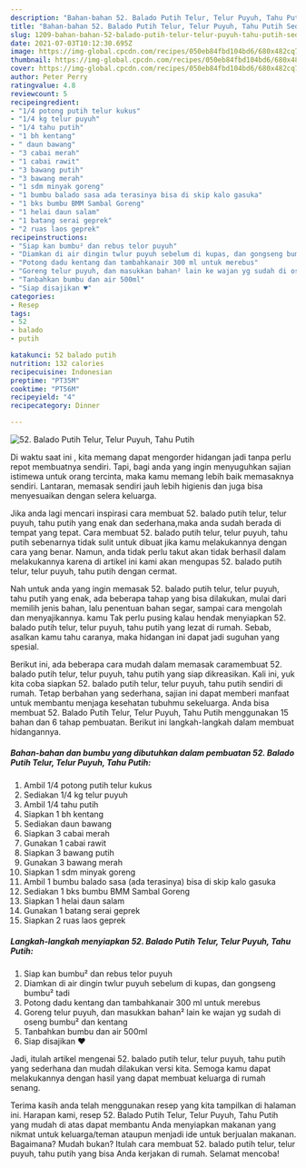 ```yaml
---
description: "Bahan-bahan 52. Balado Putih Telur, Telur Puyuh, Tahu Putih Sederhana dan Mudah Dibuat"
title: "Bahan-bahan 52. Balado Putih Telur, Telur Puyuh, Tahu Putih Sederhana dan Mudah Dibuat"
slug: 1209-bahan-bahan-52-balado-putih-telur-telur-puyuh-tahu-putih-sederhana-dan-mudah-dibuat
date: 2021-07-03T10:12:30.695Z
image: https://img-global.cpcdn.com/recipes/050eb84fbd104bd6/680x482cq70/52-balado-putih-telur-telur-puyuh-tahu-putih-foto-resep-utama.jpg
thumbnail: https://img-global.cpcdn.com/recipes/050eb84fbd104bd6/680x482cq70/52-balado-putih-telur-telur-puyuh-tahu-putih-foto-resep-utama.jpg
cover: https://img-global.cpcdn.com/recipes/050eb84fbd104bd6/680x482cq70/52-balado-putih-telur-telur-puyuh-tahu-putih-foto-resep-utama.jpg
author: Peter Perry
ratingvalue: 4.8
reviewcount: 5
recipeingredient:
- "1/4 potong putih telur kukus"
- "1/4 kg telur puyuh"
- "1/4 tahu putih"
- "1 bh kentang"
- " daun bawang"
- "3 cabai merah"
- "1 cabai rawit"
- "3 bawang putih"
- "3 bawang merah"
- "1 sdm minyak goreng"
- "1 bumbu balado sasa ada terasinya bisa di skip kalo gasuka"
- "1 bks bumbu BMM Sambal Goreng"
- "1 helai daun salam"
- "1 batang serai geprek"
- "2 ruas laos geprek"
recipeinstructions:
- "Siap kan bumbu² dan rebus telor puyuh"
- "Diamkan di air dingin twlur puyuh sebelum di kupas, dan gongseng bumbu² tadi"
- "Potong dadu kentang dan tambahkanair 300 ml untuk merebus"
- "Goreng telur puyuh, dan masukkan bahan² lain ke wajan yg sudah di oseng bumbu² dan kentang"
- "Tanbahkan bumbu dan air 500ml"
- "Siap disajikan ♥️"
categories:
- Resep
tags:
- 52
- balado
- putih

katakunci: 52 balado putih 
nutrition: 132 calories
recipecuisine: Indonesian
preptime: "PT35M"
cooktime: "PT56M"
recipeyield: "4"
recipecategory: Dinner

---
```



![52. Balado Putih Telur, Telur Puyuh, Tahu Putih](https://img-global.cpcdn.com/recipes/050eb84fbd104bd6/680x482cq70/52-balado-putih-telur-telur-puyuh-tahu-putih-foto-resep-utama.jpg)

Di waktu  saat ini , kita memang dapat mengorder hidangan jadi tanpa perlu repot membuatnya sendiri. Tapi, bagi anda yang ingin menyuguhkan sajian istimewa untuk orang tercinta, maka kamu memang lebih baik memasaknya sendiri. Lantaran, memasak sendiri jauh lebih higienis dan juga bisa menyesuaikan dengan selera keluarga.

Jika anda lagi mencari inspirasi cara membuat 52. balado putih telur, telur puyuh, tahu putih yang enak dan sederhana,maka anda sudah berada di tempat yang tepat. Cara membuat 52. balado putih telur, telur puyuh, tahu putih  sebenarnya tidak sulit untuk dibuat jika kamu melakukannya dengan cara yang benar. Namun, anda tidak perlu takut akan tidak berhasil dalam melakukannya 
karena di artikel ini kami akan mengupas 52. balado putih telur, telur puyuh, tahu putih dengan cermat.  



Nah untuk anda yang ingin memasak 52. balado putih telur, telur puyuh, tahu putih yang enak, ada beberapa tahap yang bisa dilakukan, mulai dari memilih jenis bahan, lalu penentuan bahan segar, sampai cara mengolah dan menyajikannya. kamu Tak perlu pusing kalau hendak menyiapkan 52. balado putih telur, telur puyuh, tahu putih yang lezat di rumah. Sebab, asalkan kamu  tahu caranya, maka hidangan ini dapat jadi suguhan yang spesial.

Berikut ini, ada beberapa cara mudah dalam memasak caramembuat 52. balado putih telur, telur puyuh, tahu putih yang siap dikreasikan. Kali ini, yuk kita coba siapkan 52. balado putih telur, telur puyuh, tahu putih sendiri di rumah. Tetap berbahan yang sederhana, sajian ini dapat memberi manfaat untuk membantu menjaga kesehatan tubuhmu sekeluarga. Anda bisa membuat 52. Balado Putih Telur, Telur Puyuh, Tahu Putih menggunakan 15 bahan dan 6 tahap pembuatan. Berikut ini langkah-langkah dalam membuat hidangannya.

<!--inarticleads1-->

##### Bahan-bahan dan bumbu yang dibutuhkan dalam pembuatan 52. Balado Putih Telur, Telur Puyuh, Tahu Putih:

1. Ambil 1/4 potong putih telur kukus
1. Sediakan 1/4 kg telur puyuh
1. Ambil 1/4 tahu putih
1. Siapkan 1 bh kentang
1. Sediakan  daun bawang
1. Siapkan 3 cabai merah
1. Gunakan 1 cabai rawit
1. Siapkan 3 bawang putih
1. Gunakan 3 bawang merah
1. Siapkan 1 sdm minyak goreng
1. Ambil 1 bumbu balado sasa (ada terasinya) bisa di skip kalo gasuka
1. Sediakan 1 bks bumbu BMM Sambal Goreng
1. Siapkan 1 helai daun salam
1. Gunakan 1 batang serai geprek
1. Siapkan 2 ruas laos geprek




<!--inarticleads2-->

##### Langkah-langkah menyiapkan 52. Balado Putih Telur, Telur Puyuh, Tahu Putih:

1. Siap kan bumbu² dan rebus telor puyuh
1. Diamkan di air dingin twlur puyuh sebelum di kupas, dan gongseng bumbu² tadi
1. Potong dadu kentang dan tambahkanair 300 ml untuk merebus
1. Goreng telur puyuh, dan masukkan bahan² lain ke wajan yg sudah di oseng bumbu² dan kentang
1. Tanbahkan bumbu dan air 500ml
1. Siap disajikan ♥️




Jadi, itulah artikel mengenai  52. balado putih telur, telur puyuh, tahu putih  yang sederhana dan mudah dilakukan versi kita. Semoga kamu dapat melakukannya dengan hasil yang dapat membuat keluarga di rumah senang. 

Terima kasih anda telah menggunakan resep yang kita tampilkan di halaman ini. Harapan kami, resep  52. Balado Putih Telur, Telur Puyuh, Tahu Putih yang mudah di atas dapat membantu Anda menyiapkan makanan yang nikmat untuk keluarga/teman ataupun menjadi ide untuk berjualan makanan. Bagaimana? Mudah bukan? Itulah cara membuat 52. balado putih telur, telur puyuh, tahu putih yang bisa Anda kerjakan di rumah. Selamat mencoba!

